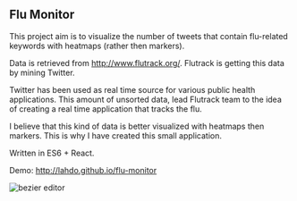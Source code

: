 ## Flu Monitor
This project aim is to visualize the number of tweets that contain flu-related keywords with heatmaps (rather then markers).

Data is retrieved from http://www.flutrack.org/. Flutrack is getting this data by mining Twitter.

Twitter has been used as real time source for various public health applications. This amount of unsorted data, lead Flutrack team to the idea of creating a real time application that tracks the flu.

I believe that this kind of data is better visualized with heatmaps then markers. This is why I have created this small application.

Written in ES6 + React.

Demo:
<http://lahdo.github.io/flu-monitor>

![bezier editor](http://i.imgur.com/dCfGNdU.gif)
